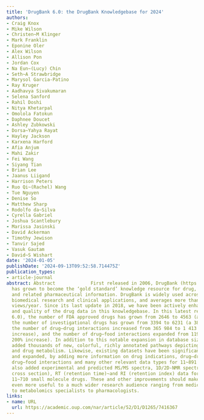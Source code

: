 ```yaml
---
title: 'DrugBank 6.0: the DrugBank Knowledgebase for 2024'
authors:
- Craig Knox
- Mike Wilson
- Christen~M Klinger
- Mark Franklin
- Eponine Oler
- Alex Wilson
- Allison Pon
- Jordan Cox
- Na Eun~(Lucy) Chin
- Seth~A Strawbridge
- Marysol Garcia-Patino
- Ray Kruger
- Aadhavya Sivakumaran
- Selena Sanford
- Rahil Doshi
- Nitya Khetarpal
- Omolola Fatokun
- Daphnee Doucet
- Ashley Zubkowski
- Dorsa~Yahya Rayat
- Hayley Jackson
- Karxena Harford
- Afia Anjum
- Mahi Zakir
- Fei Wang
- Siyang Tian
- Brian Lee
- Jaanus Liigand
- Harrison Peters
- Ruo Qi~(Rachel) Wang
- Tue Nguyen
- Denise So
- Matthew Sharp
- Rodolfo da~Silva
- Cyrella Gabriel
- Joshua Scantlebury
- Marissa Jasinski
- David Ackerman
- Timothy Jewison
- Tanvir Sajed
- Vasuk Gautam
- David~S Wishart
date: '2024-01-05'
publishDate: '2024-09-13T09:52:58.714475Z'
publication_types:
- article-journal
abstract: Abstract             First released in 2006, DrugBank (https://go.drugbank.com)
  has grown to become the ‘gold standard’ knowledge resource for drug, drug–target
  and related pharmaceutical information. DrugBank is widely used across many diverse
  biomedical research and clinical applications, and averages more than 30 million
  views/year. Since its last update in 2018, we have been actively enhancing the quantity
  and quality of the drug data in this knowledgebase. In this latest release (DrugBank
  6.0), the number of FDA approved drugs has grown from 2646 to 4563 (a 72% increase),
  the number of investigational drugs has grown from 3394 to 6231 (a 38% increase),
  the number of drug–drug interactions increased from 365 984 to 1 413 413 (a 300%
  increase), and the number of drug–food interactions expanded from 1195 to 2475 (a
  200% increase). In addition to this notable expansion in database size, we have
  added thousands of new, colorful, richly annotated pathways depicting drug mechanisms
  and drug metabolism. Likewise, existing datasets have been significantly improved
  and expanded, by adding more information on drug indications, drug–drug interactions,
  drug–food interactions and many other relevant data types for 11~891 drugs. We have
  also added experimental and predicted MS/MS spectra, 1D/2D-NMR spectra, CCS (collision
  cross section), RT (retention time)~and RI (retention index) data for 9464 of DrugBank's
  11~710 small molecule drugs. These and other improvements should make DrugBank 6.0
  even more useful to a much wider research audience ranging from medicinal chemists
  to metabolomics specialists to pharmacologists.
links:
- name: URL
  url: https://academic.oup.com/nar/article/52/D1/D1265/7416367
---
```


